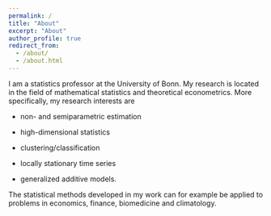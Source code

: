 ```yaml
---
permalink: /
title: "About"
excerpt: "About"
author_profile: true
redirect_from: 
  - /about/
  - /about.html
---
```


I am a statistics professor at the University of Bonn.
My research is located in the field of mathematical statistics and theoretical econometrics. More specifically, my research interests are

* non- and semiparametric estimation 

* high-dimensional statistics

* clustering/classification 

* locally stationary time series 

* generalized additive models.

The statistical methods developed in my work can for example be applied to problems in economics, finance, biomedicine and climatology.
